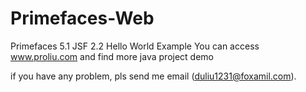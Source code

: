 # Primefaces-Web
Primefaces 5.1 JSF 2.2 Hello World Example
You can access www.proliu.com and find more java project demo

if you have any problem, pls send me email (duliu1231@foxamil.com).
